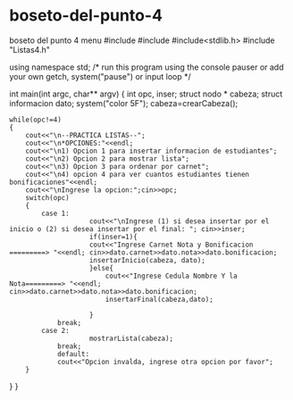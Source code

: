 # boseto-del-punto-4
boseto del punto 4 menu
#include<string>
#include <iostream>
#include<stdlib.h>
#include "Listas4.h"

using namespace std;
/* run this program using the console pauser or add your own getch, system("pause") or input loop */

int main(int argc, char** argv) {
	int opc, inser;
	struct nodo * cabeza;
	struct informacion dato;
	system("color 5F");
	cabeza=crearCabeza();
	
	while(opc!=4)
	{
		cout<<"\n--PRACTICA LISTAS--";
		cout<<"\n*OPCIONES:"<<endl;
		cout<<"\n1) Opcion 1 para insertar informacion de estudiantes";
		cout<<"\n2) Opcion 2 para mostrar lista";
		cout<<"\n3) Opcion 3 para ordenar por carnet";
		cout<<"\n4) opcion 4 para ver cuantos estudiantes tienen bonificaciones"<<endl;
		cout<<"\nIngrese la opcion:";cin>>opc;
		switch(opc)
		{
			case 1: 
						cout<<"\nIngrese (1) si desea insertar por el inicio o (2) si desea insertar por el final: "; cin>>inser;
						if(inser=1){
						cout<<"Ingrese Carnet Nota y Bonificacion =========> "<<endl; cin>>dato.carnet>>dato.nota>>dato.bonificacion;
						insertarInicio(cabeza, dato); 
						}else{
							cout<<"Ingrese Cedula Nombre Y la Nota=========> "<<endl; cin>>dato.carnet>>dato.nota>>dato.bonificacion;
							insertarFinal(cabeza,dato);
							
						}
				break;
			case 2: 
						mostrarLista(cabeza);
				break;
				default:
				cout<<"Opcion invalda, ingrese otra opcion por favor";
		}
	
	
}
}
